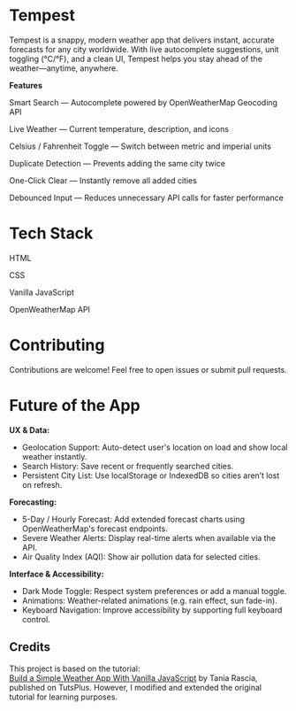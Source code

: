 # Tempest

Tempest is a snappy, modern weather app that delivers instant, accurate forecasts for any city worldwide. With live autocomplete suggestions, unit toggling (°C/°F), and a clean UI, Tempest helps you stay ahead of the weather—anytime, anywhere.

**Features**

Smart Search — Autocomplete powered by OpenWeatherMap Geocoding API

Live Weather — Current temperature, description, and icons

Celsius / Fahrenheit Toggle — Switch between metric and imperial units

Duplicate Detection — Prevents adding the same city twice

One-Click Clear — Instantly remove all added cities

Debounced Input — Reduces unnecessary API calls for faster performance

# Tech Stack

HTML

CSS

Vanilla JavaScript 

OpenWeatherMap API


# Contributing
Contributions are welcome! Feel free to open issues or submit pull requests.

# Future of the App

**UX & Data:**
  - Geolocation Support: Auto-detect user's location on load and show local weather instantly.
  - Search History: Save recent or frequently searched cities.
  - Persistent City List: Use localStorage or IndexedDB so cities aren’t lost on refresh.


**Forecasting:**
  - 5-Day / Hourly Forecast: Add extended forecast charts using OpenWeatherMap's forecast endpoints.
  - Severe Weather Alerts: Display real-time alerts when available via the API.
  - Air Quality Index (AQI): Show air pollution data for selected cities.


**Interface & Accessibility:**
  - Dark Mode Toggle: Respect system preferences or add a manual toggle.
  - Animations: Weather-related animations (e.g. rain effect, sun fade-in).
  - Keyboard Navigation: Improve accessibility by supporting full keyboard control.


## Credits

This project is based on the tutorial:  
[Build a Simple Weather App With Vanilla JavaScript](https://webdesign.tutsplus.com/build-a-simple-weather-app-with-vanilla-javascript--cms-33893t) by Tania Rascia, published on TutsPlus. However, I modified and extended the original tutorial for learning purposes.



